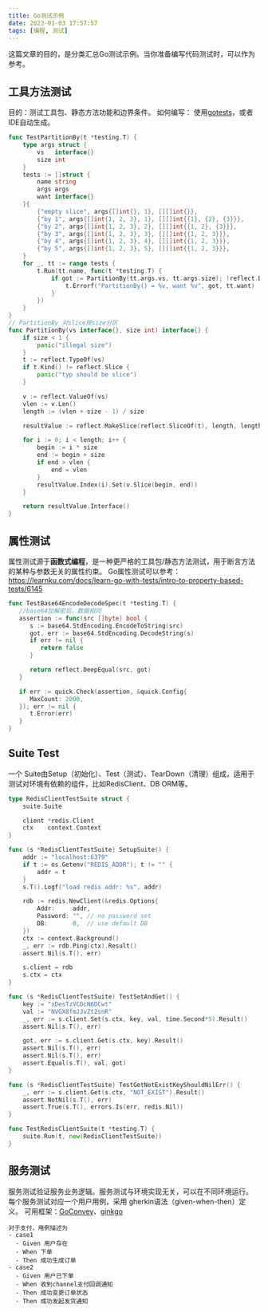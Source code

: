 ```yaml
---
title: Go测试示例
date: 2023-01-03 17:57:57
tags: [编程, 测试]
---
```


这篇文章的目的，是分类汇总Go测试示例。当你准备编写代码测试时，可以作为参考。

<!-- more -->

## 工具方法测试
目的：测试工具包、静态方法功能和边界条件。
如何编写： 使用[gotests](https://github.com/cweill/gotests)，或者IDE自动生成。

```go
func TestPartitionBy(t *testing.T) {
	type args struct {
		vs   interface{}
		size int
	}
	tests := []struct {
		name string
		args args
		want interface{}
	}{
		{"empty slice", args{[]int{}, 1}, [][]int{}},
		{"by 1", args{[]int{1, 2, 3}, 1}, [][]int{{1}, {2}, {3}}},
		{"by 2", args{[]int{1, 2, 3}, 2}, [][]int{{1, 2}, {3}}},
		{"by 3", args{[]int{1, 2, 3}, 3}, [][]int{{1, 2, 3}}},
		{"by 4", args{[]int{1, 2, 3}, 4}, [][]int{{1, 2, 3}}},
		{"by 5", args{[]int{1, 2, 3}, 5}, [][]int{{1, 2, 3}}},
	}
	for _, tt := range tests {
		t.Run(tt.name, func(t *testing.T) {
			if got := PartitionBy(tt.args.vs, tt.args.size); !reflect.DeepEqual(got, tt.want) {
				t.Errorf("PartitionBy() = %v, want %v", got, tt.want)
			}
		})
	}
}
// PartitionBy 对slice按size分区
func PartitionBy(vs interface{}, size int) interface{} {
	if size < 1 {
		panic("illegal size")
	}
	t := reflect.TypeOf(vs)
	if t.Kind() != reflect.Slice {
		panic("typ should be slice")
	}

	v := reflect.ValueOf(vs)
	vlen := v.Len()
	length := (vlen + size - 1) / size

	resultValue := reflect.MakeSlice(reflect.SliceOf(t), length, length)

	for i := 0; i < length; i++ {
		begin := i * size
		end := begin + size
		if end > vlen {
			end = vlen
		}
		resultValue.Index(i).Set(v.Slice(begin, end))
	}

	return resultValue.Interface()
}
```

## 属性测试
属性测试源于**函数式编程**，是一种更严格的工具包/静态方法测试，用于断言方法的某种与参数无关的属性约束。
Go属性测试可以参考： https://learnku.com/docs/learn-go-with-tests/intro-to-property-based-tests/6145


```go
func TestBase64EncodeDecodeSpec(t *testing.T) {
   //base64加解密后，数据相同
   assertion := func(src []byte) bool {
      s := base64.StdEncoding.EncodeToString(src)
      got, err := base64.StdEncoding.DecodeString(s)
      if err != nil {
         return false
      }

      return reflect.DeepEqual(src, got)
   }

   if err := quick.Check(assertion, &quick.Config{
      MaxCount: 2000,
   }); err != nil {
      t.Error(err)
   }
}
```

## Suite Test
一个 Suite由Setup（初始化）、Test（测试）、TearDown（清理）组成，适用于测试对环境有依赖的组件，比如RedisClient、DB ORM等。

```go
type RedisClientTestSuite struct {
	suite.Suite

	client *redis.Client
	ctx    context.Context
}

func (s *RedisClientTestSuite) SetupSuite() {
	addr := "localhost:6379"
	if t := os.Getenv("REDIS_ADDR"); t != "" {
		addr = t
	}
	s.T().Logf("load redis addr: %s", addr)

	rdb := redis.NewClient(&redis.Options{
		Addr:     addr,
		Password: "", // no password set
		DB:       0,  // use default DB
	})
	ctx := context.Background()
	_, err := rdb.Ping(ctx).Result()
	assert.Nil(s.T(), err)

	s.client = rdb
	s.ctx = ctx
}

func (s *RedisClientTestSuite) TestSetAndGet() {
	key := "xDesTzVCDcN6DCwt"
	val := "NVGX8fmJJvZt2snR"
	_, err := s.client.Set(s.ctx, key, val, time.Second*5).Result()
	assert.Nil(s.T(), err)

	got, err := s.client.Get(s.ctx, key).Result()
	assert.Nil(s.T(), err)
	assert.Nil(s.T(), err)
	assert.Equal(s.T(), val, got)
}

func (s *RedisClientTestSuite) TestGetNotExistKeyShouldNilErr() {
	_, err := s.client.Get(s.ctx, "NOT_EXIST").Result()
	assert.NotNil(s.T(), err)
	assert.True(s.T(), errors.Is(err, redis.Nil))
}

func TestRedisClientSuite(t *testing.T) {
	suite.Run(t, new(RedisClientTestSuite))
}
```

## 服务测试
服务测试验证服务业务逻辑。服务测试与环境实现无关，可以在不同环境运行。
每个服务测试对应一个用户用例，采用 gherkin语法（given-when-then）定义。
可用框架：[GoConvey](https://github.com/smartystreets/goconvey/)、[ginkgo](https://github.com/onsi/ginkgo)

```
对于支付，用例描述为
- case1
  - Given 用户存在
  - When 下单
  - Then 成功生成订单
- case2
  - Given 用户已下单
  - When 收到channel支付回调通知
  - Then 成功变更订单状态
  - Then 成功发起发货通知
```